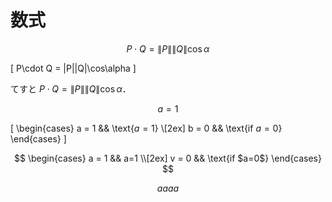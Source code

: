 # 数式

$$
P\cdot Q = \|P\|\|Q\|\cos\alpha \tag{1}
$$

\[
P\cdot Q = \|P\|\|Q\|\cos\alpha
\]

てすと $P\cdot Q = \|P\|\|Q\|\cos\alpha$．

$$
\text{$a=1$}
$$

\[
\begin{cases}
a = 1 && \text{$a=1$} \\[2ex]
b = 0 && \text{if $a=0$}
\end{cases}
\]

$$
\begin{cases}
a = 1 && a=1 \\[2ex]
v = 0 && \text{if $a=0$}
\end{cases}
$$

$$
aaaa
$$